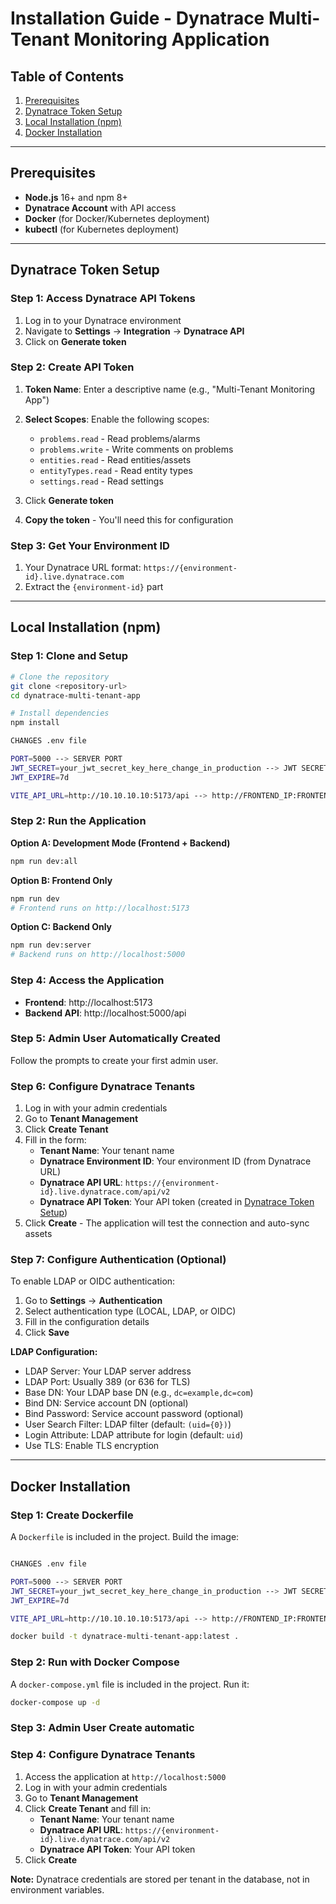 # Installation Guide - Dynatrace Multi-Tenant Monitoring Application

## Table of Contents
1. [Prerequisites](#prerequisites)
2. [Dynatrace Token Setup](#dynatrace-token-setup)
3. [Local Installation (npm)](#local-installation-npm)
4. [Docker Installation](#docker-installation)

---

## Prerequisites

- **Node.js** 16+ and npm 8+
- **Dynatrace Account** with API access
- **Docker** (for Docker/Kubernetes deployment)
- **kubectl** (for Kubernetes deployment)

---

## Dynatrace Token Setup

### Step 1: Access Dynatrace API Tokens

1. Log in to your Dynatrace environment
2. Navigate to **Settings** → **Integration** → **Dynatrace API**
3. Click on **Generate token**

### Step 2: Create API Token

1. **Token Name**: Enter a descriptive name (e.g., "Multi-Tenant Monitoring App")
2. **Select Scopes**: Enable the following scopes:
   - `problems.read` - Read problems/alarms
   - `problems.write` - Write comments on problems
   - `entities.read` - Read entities/assets
   - `entityTypes.read` - Read entity types
   - `settings.read` - Read settings

3. Click **Generate token**
4. **Copy the token** - You'll need this for configuration

### Step 3: Get Your Environment ID

1. Your Dynatrace URL format: `https://{environment-id}.live.dynatrace.com`
2. Extract the `{environment-id}` part

---

## Local Installation (npm)

### Step 1: Clone and Setup

```bash
# Clone the repository
git clone <repository-url>
cd dynatrace-multi-tenant-app

# Install dependencies
npm install

CHANGES .env file

PORT=5000 --> SERVER PORT
JWT_SECRET=your_jwt_secret_key_here_change_in_production --> JWT SECRET
JWT_EXPIRE=7d

VITE_API_URL=http://10.10.10.10:5173/api --> http://FRONTEND_IP:FRONTEND_PORT/api

```

### Step 2: Run the Application

**Option A: Development Mode (Frontend + Backend)**
```bash
npm run dev:all
```

**Option B: Frontend Only**
```bash
npm run dev
# Frontend runs on http://localhost:5173
```

**Option C: Backend Only**
```bash
npm run dev:server
# Backend runs on http://localhost:5000
```

### Step 4: Access the Application

- **Frontend**: http://localhost:5173
- **Backend API**: http://localhost:5000/api

### Step 5: Admin User Automatically Created

Follow the prompts to create your first admin user.

### Step 6: Configure Dynatrace Tenants

1. Log in with your admin credentials
2. Go to **Tenant Management**
3. Click **Create Tenant**
4. Fill in the form:
   - **Tenant Name**: Your tenant name
   - **Dynatrace Environment ID**: Your environment ID (from Dynatrace URL)
   - **Dynatrace API URL**: `https://{environment-id}.live.dynatrace.com/api/v2`
   - **Dynatrace API Token**: Your API token (created in [Dynatrace Token Setup](#dynatrace-token-setup))
5. Click **Create** - The application will test the connection and auto-sync assets

### Step 7: Configure Authentication (Optional)

To enable LDAP or OIDC authentication:

1. Go to **Settings** → **Authentication**
2. Select authentication type (LOCAL, LDAP, or OIDC)
3. Fill in the configuration details
4. Click **Save**

**LDAP Configuration:**
- LDAP Server: Your LDAP server address
- LDAP Port: Usually 389 (or 636 for TLS)
- Base DN: Your LDAP base DN (e.g., `dc=example,dc=com`)
- Bind DN: Service account DN (optional)
- Bind Password: Service account password (optional)
- User Search Filter: LDAP filter (default: `(uid={0})`)
- Login Attribute: LDAP attribute for login (default: `uid`)
- Use TLS: Enable TLS encryption

---

## Docker Installation

### Step 1: Create Dockerfile

A `Dockerfile` is included in the project. Build the image:

```bash

CHANGES .env file

PORT=5000 --> SERVER PORT
JWT_SECRET=your_jwt_secret_key_here_change_in_production --> JWT SECRET
JWT_EXPIRE=7d

VITE_API_URL=http://10.10.10.10:5173/api --> http://FRONTEND_IP:FRONTEND_PORT/api

docker build -t dynatrace-multi-tenant-app:latest .
```

### Step 2: Run with Docker Compose

A `docker-compose.yml` file is included in the project. Run it:

```bash
docker-compose up -d
```

### Step 3: Admin User Create automatic

### Step 4: Configure Dynatrace Tenants

1. Access the application at `http://localhost:5000`
2. Log in with your admin credentials
3. Go to **Tenant Management**
4. Click **Create Tenant** and fill in:
   - **Tenant Name**: Your tenant name
   - **Dynatrace API URL**: `https://{environment-id}.live.dynatrace.com/api/v2`
   - **Dynatrace API Token**: Your API token
5. Click **Create**

**Note:** Dynatrace credentials are stored per tenant in the database, not in environment variables.
